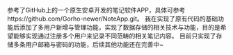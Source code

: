 参考了GitHub上的一个原生安卓开发的笔记软件APP，具体可参考https://github.com/Gorho-newer/NoteApp.git。
我在实现了原有代码的基础功能后添加了多用户新增与管理功能，实现了数据存储的相关技术与功能，目的是希望能够实现通过注册多个用户来记录不同范畴的相关笔记内容。
目前只实现了存储多条用户邮箱与密码的功能，后续其他功能还在完善中~
